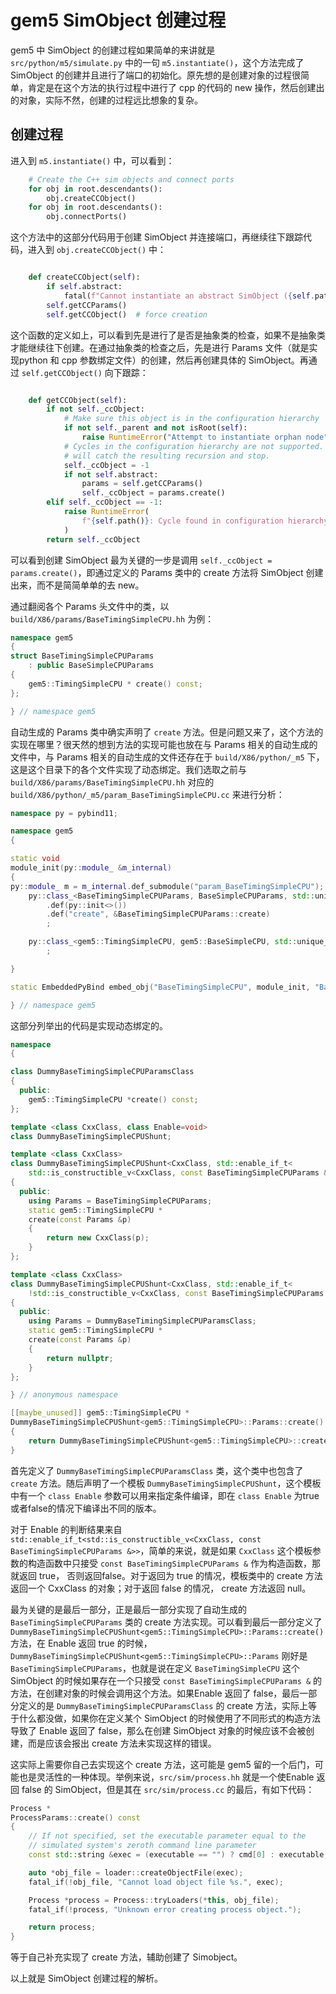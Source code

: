 # gem5 SimObject 创建过程

gem5 中 SimObject 的创建过程如果简单的来讲就是 `src/python/m5/simulate.py` 中的一句 `m5.instantiate()`，这个方法完成了 SimObject 的创建并且进行了端口的初始化。原先想的是创建对象的过程很简单，肯定是在这个方法的执行过程中进行了 cpp 的代码的 new 操作，然后创建出的对象，实际不然，创建的过程远比想象的复杂。

## 创建过程

进入到 `m5.instantiate()` 中，可以看到：

```python
    # Create the C++ sim objects and connect ports
    for obj in root.descendants():
        obj.createCCObject()
    for obj in root.descendants():
        obj.connectPorts()
```

这个方法中的这部分代码用于创建 SimObject 并连接端口，再继续往下跟踪代码，进入到 `obj.createCCObject()` 中：

```python

    def createCCObject(self):
        if self.abstract:
            fatal(f"Cannot instantiate an abstract SimObject ({self.path()})")
        self.getCCParams()
        self.getCCObject()  # force creation

```

这个函数的定义如上，可以看到先是进行了是否是抽象类的检查，如果不是抽象类才能继续往下创建。在通过抽象类的检查之后，先是进行 Params 文件（就是实现python 和 cpp 参数绑定文件）的创建，然后再创建具体的 SimObject。再通过 `self.getCCObject()` 向下跟踪：

```python

    def getCCObject(self):
        if not self._ccObject:
            # Make sure this object is in the configuration hierarchy
            if not self._parent and not isRoot(self):
                raise RuntimeError("Attempt to instantiate orphan node")
            # Cycles in the configuration hierarchy are not supported. This
            # will catch the resulting recursion and stop.
            self._ccObject = -1
            if not self.abstract:
                params = self.getCCParams()
                self._ccObject = params.create()
        elif self._ccObject == -1:
            raise RuntimeError(
                f"{self.path()}: Cycle found in configuration hierarchy."
            )
        return self._ccObject

```

可以看到创建 SimObject 最为关键的一步是调用 `self._ccObject = params.create()`，即通过定义的 Params 类中的 create 方法将 SimObject 创建出来，而不是简简单单的去 new。

通过翻阅各个 Params 头文件中的类，以 `build/X86/params/BaseTimingSimpleCPU.hh` 为例：

```cpp
namespace gem5
{
struct BaseTimingSimpleCPUParams
    : public BaseSimpleCPUParams
{
    gem5::TimingSimpleCPU * create() const;
};

} // namespace gem5
```

自动生成的 Params 类中确实声明了 `create` 方法。但是问题又来了，这个方法的实现在哪里？很天然的想到方法的实现可能也放在与 Params 相关的自动生成的文件中，与 Params 相关的自动生成的文件还存在于 `build/X86/python/_m5` 下，这是这个目录下的各个文件实现了动态绑定。我们选取之前与 `build/X86/params/BaseTimingSimpleCPU.hh` 对应的 `build/X86/python/_m5/param_BaseTimingSimpleCPU.cc` 来进行分析：

```cpp
namespace py = pybind11;

namespace gem5
{

static void
module_init(py::module_ &m_internal)
{
py::module_ m = m_internal.def_submodule("param_BaseTimingSimpleCPU");
    py::class_<BaseTimingSimpleCPUParams, BaseSimpleCPUParams, std::unique_ptr<BaseTimingSimpleCPUParams, py::nodelete>>(m, "BaseTimingSimpleCPUParams")
        .def(py::init<>())
        .def("create", &BaseTimingSimpleCPUParams::create)
        ;

    py::class_<gem5::TimingSimpleCPU, gem5::BaseSimpleCPU, std::unique_ptr<gem5::TimingSimpleCPU, py::nodelete>>(m, "gem5_COLONS_TimingSimpleCPU")
        ;

}

static EmbeddedPyBind embed_obj("BaseTimingSimpleCPU", module_init, "BaseSimpleCPU");

} // namespace gem5
```

这部分列举出的代码是实现动态绑定的。

```cpp
namespace
{

class DummyBaseTimingSimpleCPUParamsClass
{
  public:
    gem5::TimingSimpleCPU *create() const;
};

template <class CxxClass, class Enable=void>
class DummyBaseTimingSimpleCPUShunt;

template <class CxxClass>
class DummyBaseTimingSimpleCPUShunt<CxxClass, std::enable_if_t<
    std::is_constructible_v<CxxClass, const BaseTimingSimpleCPUParams &>>>
{
  public:
    using Params = BaseTimingSimpleCPUParams;
    static gem5::TimingSimpleCPU *
    create(const Params &p)
    {
        return new CxxClass(p);
    }
};

template <class CxxClass>
class DummyBaseTimingSimpleCPUShunt<CxxClass, std::enable_if_t<
    !std::is_constructible_v<CxxClass, const BaseTimingSimpleCPUParams &>>>
{
  public:
    using Params = DummyBaseTimingSimpleCPUParamsClass;
    static gem5::TimingSimpleCPU *
    create(const Params &p)
    {
        return nullptr;
    }
};

} // anonymous namespace

[[maybe_unused]] gem5::TimingSimpleCPU *
DummyBaseTimingSimpleCPUShunt<gem5::TimingSimpleCPU>::Params::create() const
{
    return DummyBaseTimingSimpleCPUShunt<gem5::TimingSimpleCPU>::create(*this);
}
```

首先定义了 `DummyBaseTimingSimpleCPUParamsClass` 类，这个类中也包含了 `create` 方法。随后声明了一个模板 `DummyBaseTimingSimpleCPUShunt`，这个模板中有一个 `class Enable` 参数可以用来指定条件编译，即在 `class Enable` 为true或者false的情况下编译出不同的版本。

对于 Enable 的判断结果来自 `std::enable_if_t<std::is_constructible_v<CxxClass, const BaseTimingSimpleCPUParams &>>`，简单的来说，就是如果 `CxxClass` 这个模板参数的构造函数中只接受 `const BaseTimingSimpleCPUParams &` 作为构造函数，那就返回 true， 否则返回false。对于返回为 true 的情况，模板类中的 create 方法返回一个 CxxClass 的对象；对于返回 false 的情况， create 方法返回 null。

最为关键的是最后一部分，正是最后一部分实现了自动生成的 `BaseTimingSimpleCPUParams` 类的 create 方法实现。可以看到最后一部分定义了 `DummyBaseTimingSimpleCPUShunt<gem5::TimingSimpleCPU>::Params::create()` 方法，在 Enable 返回 true 的时候，`DummyBaseTimingSimpleCPUShunt<gem5::TimingSimpleCPU>::Params` 刚好是 `BaseTimingSimpleCPUParams`，也就是说在定义 `BaseTimingSimpleCPU` 这个 SimObject 的时候如果存在一个只接受 `const BaseTimingSimpleCPUParams &` 的方法，在创建对象的时候会调用这个方法。如果Enable 返回了 false，最后一部分定义的是 `DummyBaseTimingSimpleCPUParamsClass` 的 create 方法，实际上等于什么都没做，如果你在定义某个 SimObject 的时候使用了不同形式的构造方法导致了 Enable 返回了 false，那么在创建 SimObject 对象的时候应该不会被创建，而是应该会报出 create 方法未实现这样的错误。

这实际上需要你自己去实现这个 create 方法，这可能是 gem5 留的一个后门，可能也是灵活性的一种体现。举例来说，`src/sim/process.hh` 就是一个使Enable 返回 false 的 SimObject，但是其在 `src/sim/process.cc` 的最后，有如下代码：

```cpp
Process *
ProcessParams::create() const
{
    // If not specified, set the executable parameter equal to the
    // simulated system's zeroth command line parameter
    const std::string &exec = (executable == "") ? cmd[0] : executable;

    auto *obj_file = loader::createObjectFile(exec);
    fatal_if(!obj_file, "Cannot load object file %s.", exec);

    Process *process = Process::tryLoaders(*this, obj_file);
    fatal_if(!process, "Unknown error creating process object.");

    return process;
}
```

等于自己补充实现了 create 方法，辅助创建了 Simobject。

以上就是 SimObject 创建过程的解析。
